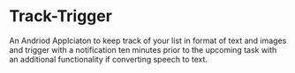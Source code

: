 # Track-Trigger
An Andriod Applciaton to keep track of your list in format of text and images 
and trigger with a notification ten minutes prior to the upcoming task 
with an additional functionality if converting speech to text.
